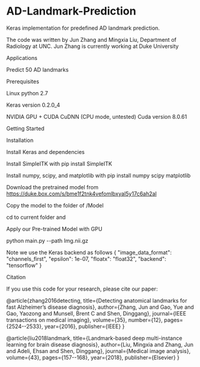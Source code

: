 # AD-Landmark-Prediction

Keras implementation for predefined AD landmark prediction.



The code was written by Jun Zhang and Mingxia Liu, Department of Radiology at UNC. Jun Zhang is currently working at Duke University

Applications

Predict 50 AD landmarks



Prerequisites

Linux python 2.7

Keras version 0.2.0_4

NVIDIA GPU + CUDA CuDNN (CPU mode, untested) Cuda version 8.0.61
                        
Getting Started

Installation

Install Keras and dependencies 

Install SimpleITK with pip install SimpleITK

Install numpy, scipy, and matplotlib with pip install numpy scipy matplotlib

Download the pretrained model from https://duke.box.com/s/bme1f2tnk4vefomlbxyal5y17c6ah2al

Copy the model to the folder of /Model

cd to current folder and 

Apply our Pre-trained Model with GPU



python main.py --path Img.nii.gz

Note we use the Keras backend as follows
{
    "image_data_format": "channels_first",
    "epsilon": 1e-07,
    "floatx": "float32",
    "backend": "tensorflow"
}

Citation

If you use this code for your research, please cite our paper:

@article{zhang2016detecting,
  title={Detecting anatomical landmarks for fast Alzheimer’s disease diagnosis},
  author={Zhang, Jun and Gao, Yue and Gao, Yaozong and Munsell, Brent C and Shen, Dinggang},
  journal={IEEE transactions on medical imaging},
  volume={35},
  number={12},
  pages={2524--2533},
  year={2016},
  publisher={IEEE}
}

@article{liu2018landmark,
  title={Landmark-based deep multi-instance learning for brain disease diagnosis},
  author={Liu, Mingxia and Zhang, Jun and Adeli, Ehsan and Shen, Dinggang},
  journal={Medical image analysis},
  volume={43},
  pages={157--168},
  year={2018},
  publisher={Elsevier}
}

